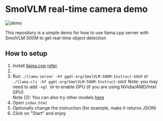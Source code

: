 # SmolVLM real-time camera demo

![demo](./demo.png)

This repository is a simple demo for how to use llama.cpp server with SmolVLM 500M to get real-time object detection

## How to setup

1. Install [llama.cpp](https://github.com/ggml-org/llama.cpp) [refer](https://blog.steelph0enix.dev/posts/llama-cpp-guide/)
2. 
3. Run `./llama-server -hf ggml-org/SmolVLM-500M-Instruct-GGUF`  or `./llama-cli -hf ggml-org/SmolVLM-500M-Instruct-GGUF`
   Note: you may need to add `-ngl 99` to enable GPU (if you are using NVidia/AMD/Intel GPU)  
   Note (2): You can also try other models [here](https://github.com/ggml-org/llama.cpp/blob/master/docs/multimodal.md)
4. Open `index.html`
5. Optionally change the instruction (for example, make it returns JSON)
6. Click on "Start" and enjoy
